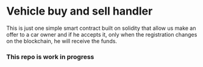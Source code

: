 # Vehicle buy and sell handler

This is just one simple smart contract built on solidity that allow us make an offer to a car owner and if he accepts it, only when the registration changes on the blockchain, he will receive the funds.

### This repo is work in progress